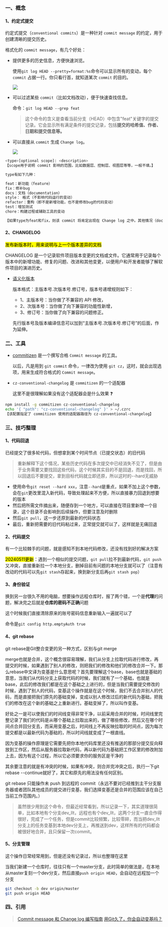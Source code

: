 ### 一、概念

#### 1、约定式提交

约定式提交（`conventional commits`）是一种针对 `commit message` 的约定，用于创建清晰的提交历史。

格式化的 `commit message`，有几个好处：

- 提供更多的历史信息，方便快速浏览。

  使用`git log HEAD --pretty=format:%s`命令可以显示所有的变动，每个 `commit` 占据一行。你只看行首，就知道某次 `commit` 的目的。

  ![ ](/md/git提交规范/1.png)

- 可以过滤某些 `commit`（比如文档改动），便于快速查找信息。

  命令：`git log HEAD --grep feat`

  > 这个命令的含义是查看当前分支（HEAD）中包含"feat"关键字的提交记录。它会显示所有满足条件的提交记录，包括**提交的哈希值、作者、日期和提交信息等。**

- 可以直接从 `commit` 生成 `Change log`。

  ![ ](http://www.ruanyifeng.com/blogimg/asset/2016/bg2016010603.png)

```bash
<type>[optional scope]: <description>
【scope用于说明 commit 影响的范围，比如数据层、控制层、视图层等等，一般不填。】

type有如下几种：

feat：新功能（feature）
fix：修补bug
docs：文档（documentation）
style： 格式（不影响代码运行的变动）
refactor：重构（即不是新增功能，也不是修改bug的代码变动）
test：增加测试
chore：构建过程或辅助工具的变动

【如果type为feat和fix，则该 commit 将肯定出现在 Change log 之中。其他情况（docs、chore、style、refactor、test）建议是不要。】
```

#### 2、CHANGELOG

<mark>发布新版本时，用来说明与上一个版本差异的文档</mark>

CHANGELOG 是一个记录软件项目版本变更的文档或文件。它通常用于记录每个版本中的新增功能、修复的问题、改进和其他变更，以便用户和开发者能够了解软件项目的演进历史。

- [语义化版本](https://semver.org/lang/zh-CN/)

  版本格式：主版本号.次版本号.修订号，版本号递增规则如下：

  - 1、主版本号：当你做了不兼容的 API 修改，
  - 2、次版本号：当你做了向下兼容的功能性新增，
  - 3、修订号：当你做了向下兼容的问题修正。

  先行版本号及版本编译信息可以加到“主版本号.次版本号.修订号”的后面，作为延伸。

### 二、工具

- [commitizen](https://github.com/commitizen/cz-cli) 是一个撰写合格 `Commit message` 的工具。

  以后，凡是用到 `git commit` 命令，一律改为使用 `git cz`，这时，就会出现选项，用来生成符合格式的 `Commit message`。

- `cz-conventional-changelog` 是 `commitizen` 的一个适配器

  这里不是很理解如果没有这个适配器会是什么效果 ❓

```bash
npm install -g commitizen cz-conventional-changelog
echo '{ "path": "cz-conventional-changelog" }' > ~/.czrc
【该配置指定了 commitizen 使用的适配器路径为 cz-conventional-changelog】
```

### 三、技巧整理

#### 1、代码回退

已经提交了很多轮代码，但想拿到某个时间节点（已提交状态）的旧代码

> 重新解释下这个情况，某些历史代码在多次提交中已经消失不见了，但是由于业务需要又要找回这些代码，这个时候其实目的不是回退，而是找回，所以回退后不要提交，拿到目标代码就立即还原，所以这时的--hard无威胁

- 使用命令`git reset --hard xxx`，注意`--hard`是重点，如果不加上这个参数，会在`git`更改里混入新代码，导致处理起来不方便，所以直接暴力回退到想要的版本
- 然后把所需文件摘出来，随便存到一个地方，可以直接在项目里新增一个目录，这个目录不会影响到后续操作，但要注意及时删除
- 然后`git pull`，这一步还原到最新的代码状态
- 最后，重新把需要的旧代码粘过来，正常提交就可以了，这样就是无痛回退

#### 2、代码提交

有一个比较棘手的问题，就是感知不到本地代码修改，还没有找到好的解决方案

<mark>20240511更新</mark>：遇到一个相似的提交问题，`git pull`拉不到最新代码，`git push`又冲突，直接重新拉一个本地分支，删掉目前有问题的本地分支就可以了（注意有改动的代码可以先`git stash`存起来，换到新分支后再`git stash pop`）

#### 3、身份验证

换到另一台很久不用的电脑，想要操作远程仓库时，报了两个错，一个是**代理**的问题，解决完之后就是**仓库的密码不正确**问题

这个时候我们直接清除原来的账号密码信息重新输入一遍就可以了

命令是`git config http.emptyAuth true`

#### 4、git rebase

git rebase是Git整合变更的另一种方式，区别与git merge

merge也就是合并，这个概念很容易理解，我们从分支上拉取代码进行修改，再提交的时候，如果遇到了别人的修改，则把我们的修改和他们的修改合并一下。那么rebase中文译为变基是什么意思呢？首先要理解这个base，base也就是基础的意思，当我们从代码分支上获取代码的时候，我们就有了一个基础，也就是base，此后的修改我们都是在这个基础之上进行的，但是当我们需要提交修改的时候，遇到了别人的代码，变基这个操作就是在这个时候，我们不去合并别人的代码，而是直接把我们原先的基础变掉，变成以别人修改过后的新代码为基础，把我们的修改在这个新的基础之上重新进行。基础变掉了，所以叫作变基。

好处之一是可以使我们的时间线变得非常干净，以前采用合并的时候，时间线里完整记录了我们的代码是从哪个基础上拉取出来的，做了哪些修改，然后又在哪个时间点合并回分支去，而采用变基之后，时间线上不再反映拉取的时间点，因为每次提交都是以最新代码为基础的，所以时间线就变成了一根直线。

因为变基的操作原理是它需要先把你本地代码库里还没有推送的那部分提交反向释放到工作区，然后从服务器拉取新代码，再以新代码为基础把工作区里的修改附加上去，因为有这个过程，所以它必须要求你的服务区是干净的

其余要注意的就是有冲突的时候，如果有冲突，则合并完冲突之后，执行一下git rebase --continue就好了，其它和原先的用法没有任何区别。

git rebase 只能操作未 push 到远程的 commit（永远不要对已经推到主干分支服务器或者团队其他成员的提交进行变基，我们选择变基还是合并的范围应该在自己当前工作范围内。）

> 虽然很少用到这个命令，但最近经常看到，所以记录一下，其实道理很简单，比如本地有个分支dev_llt，远程也有个dev_llt，这两个分支一直合作得很好，完成了一个任务，但是commit比较频繁，比较零碎，而当把dev_llt分支上的任务变基到本地dev分支上，再推送到dev，这样所有的代码都会被很好地合并，且只保留一次commit。

#### 5、分支管理

这个操作日常经常用到，但是还没有记录过，所以也整理在这里

当我们新建一个仓库时，往往只有一个master分支，此时简单的做法是，在本地从master复刻一个dev分支，然后直接`push origin HEAD`，会自动在远程加一个分支

```bash
git checkout -b dev origin/master
git push origin HEAD
```

### 四、引用

> [Commit message 和 Change log 编写指南](http://www.ruanyifeng.com/blog/2016/01/commit_message_change_log.html) [用Git久了，你会自动变基吗？](https://juejin.cn/post/7010390848584024101)
